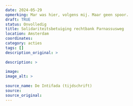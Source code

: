 ```yaml
---
date: 2024-05-29
opmerking: Mar was hier, volgens mij. Maar geen spoor. 
draft: TRUE
status: Onvolledig
title: Solidariteitsbetuiging rechtbank Parnassusweg
location: Amsterdam
coordinates: 
category: acties
tags: []
description_original: > 
 
description: > 
 
image: 
image_alt: > 
 
source_name: De Intifada (tijdschrift)
source: 
source_original: 
---
```

